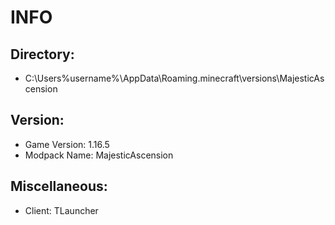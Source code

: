 # INFO

## Directory:

* C:\Users\%username%\AppData\Roaming\.minecraft\versions\MajesticAscension

## Version:

* Game Version: 1.16.5
* Modpack Name: MajesticAscension

## Miscellaneous:

* Client: TLauncher
